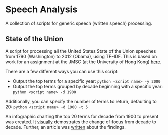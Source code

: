 # Speech Analysis

A collection of scripts for generic speech (written speech) processing. 

## State of the Union

A script for processing all the United States State of the Union speeches from 1790 (Washington) to 2012 (Obama), using TF-IDF. This is based on work for an assignment at the JMSC (at the University of Hong Kong) [here](http://jmsc.hku.hk/courses/jmsc6041spring2013/2013/01/18/assignment-1-tf-idf/).

There are a few different ways you can use this script:

* Output the top terms for a specific year: `python <script name> -y 2000`
* Output the top terms grouped by decade beginning with a specific year: `python <script name> -d 1900`

Additionally, you can specify the number of terms to return, defaulting to 20: `python <script name> -d 1900 -t 5`

An infographic charting the top 20 terms for decade from 1900 to present was created. It [visually](https://github.com/digitalhen/speechAnalysis/blob/master/state-of-the-union.png) demostrates the change of focus from decade to decade. Further, an article was [written](http://blog.henry.im/post/41423911843/state-of-the-union-speeches-delivered-in-the-early) about the findings.
